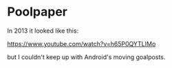 # Poolpaper

In 2013 it looked like this: 

https://www.youtube.com/watch?v=h65P0QYTLIMo

but I couldn't keep up with Android's moving goalposts.

